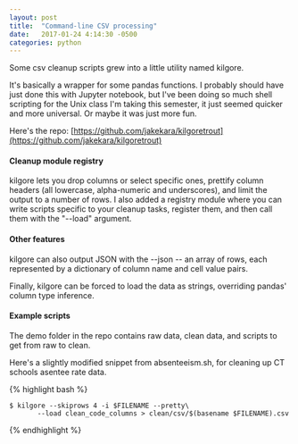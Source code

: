 ```yaml
---
layout: post
title:  "Command-line CSV processing"
date:   2017-01-24 4:14:30 -0500
categories: python
---
```


Some csv cleanup scripts grew into a little utility named kilgore.

It's basically a wrapper for some pandas functions. I probably should have just
done this with Jupyter notebook, but I've been doing so much shell scripting for
the Unix class I'm taking this semester, it just seemed quicker and more
universal. Or maybe it was just more fun.

Here's the repo:
[https://github.com/jakekara/kilgoretrout](https://github.com/jakekara/kilgoretrout)

#### Cleanup module registry

kilgore lets you drop columns or select specific ones, prettify column headers
(all lowercase, alpha-numeric and underscores), and limit the output to a number
of rows. I also added a registry module where you can write scripts specific to
your cleanup tasks, register them, and then call them with the "--load"
argument.

#### Other features

kilgore can also output JSON with the --json -- an array of rows, each represented by a
dictionary of column name and cell value pairs.

Finally, kilgore can be forced to load the data as strings, overriding pandas'
column type inference.

#### Example scripts

The demo folder in the repo contains raw data, clean data, and scripts to get
from raw to clean.

Here's a slightly modified snippet from absenteeism.sh, for cleaning up CT
schools asentee rate data.

{% highlight bash %}

    $ kilgore --skiprows 4 -i $FILENAME --pretty\
           --load clean_code_columns > clean/csv/$(basename $FILENAME).csv
	   
{% endhighlight %}
